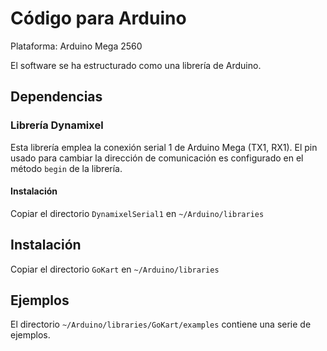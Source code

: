 # Código para Arduino

Plataforma: Arduino Mega 2560

El software se ha estructurado como una librería de Arduino.

## Dependencias

### Librería Dynamixel

Esta librería emplea la conexión serial 1 de Arduino Mega (TX1, RX1). El pin usado para cambiar la dirección de comunicación es configurado en el método `begin` de la librería. 

#### Instalación
Copiar el directorio `DynamixelSerial1` en `~/Arduino/libraries`

## Instalación

Copiar el directorio `GoKart` en `~/Arduino/libraries`

## Ejemplos

El directorio `~/Arduino/libraries/GoKart/examples` contiene una serie de ejemplos. 

